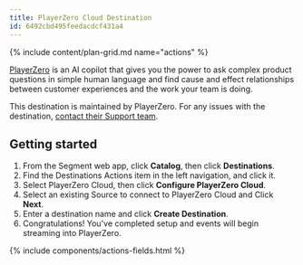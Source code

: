 ```yaml
---
title: PlayerZero Cloud Destination
id: 6492cbd495feedacdcf431a4
---
```

{% include content/plan-grid.md name="actions" %}

[PlayerZero](https://www.playerzero.ai/) is an AI copilot that gives you the power to ask complex product questions in simple human language and find cause and effect relationships between customer experiences and the work your team is doing.

This destination is maintained by PlayerZero. For any issues with the destination, [contact their Support team](mailto:support@playerzero.ai).

## Getting started

1. From the Segment web app, click **Catalog**, then click **Destinations**.
2. Find the Destinations Actions item in the left navigation, and click it.
3. Select PlayerZero Cloud, then click **Configure PlayerZero Cloud**.
4. Select an existing Source to connect to PlayerZero Cloud and Click **Next**.
5. Enter a destination name and click **Create Destination**.
6. Congratulations! You've completed setup and events will begin streaming into PlayerZero.


{% include components/actions-fields.html %}
